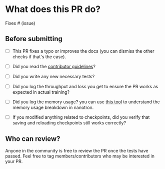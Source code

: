 # What does this PR do?

<!--
Congratulations! You've made it this far! You're not quite done yet though.

Once merged, your PR is going to appear in the release notes with the title you set, so make sure it's a great title that fully reflects the extent of your awesome contribution.

Then, please replace this with a description of the change and which issue is fixed (if applicable). Please also include relevant motivation and context. List any dependencies (if any) that are required for this change.

Once you're done, someone will review your PR shortly (see the section "Who can review?" below to tag some potential reviewers). They may suggest changes to make the code even better. If no one reviewed your PR after a week has passed, don't hesitate to post a new comment @-mentioning the same persons---sometimes notifications get lost.
-->

<!-- Remove if not applicable -->

Fixes # (issue)


## Before submitting
- [ ] This PR fixes a typo or improves the docs (you can dismiss the other checks if that's the case).
- [ ] Did you read the [contributor guidelines](https://github.com/huggingface/nanotron/blob/main/CONTRIBUTING.md#submitting-a-new-issue-or-feature-request)?
- [ ] Did you write any new necessary tests?
- [ ] Did you log the throughput and loss you get to ensure the PR works as expected in actual training?
- [ ] Did you log the memory usage? you can use [this tool](https://huggingface.co/spaces/nanotron/predict_memory) to understand the memory usage breakdown in nanotron.
- [ ] If you modified anything related to checkpoints, did you verify that saving and reloading checkpoints still works correctly?



## Who can review?

Anyone in the community is free to review the PR once the tests have passed. Feel free to tag
members/contributors who may be interested in your PR.

<!-- Your PR will be replied to more quickly if you can figure out the right person to tag with @ -->
